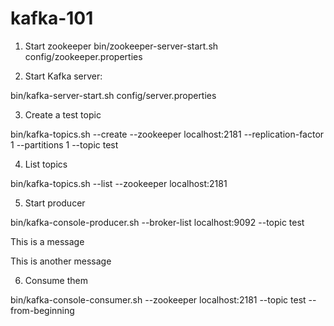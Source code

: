 # kafka-101

1) Start zookeeper
  bin/zookeeper-server-start.sh config/zookeeper.properties
  
2) Start Kafka server:

  bin/kafka-server-start.sh config/server.properties
  
3) Create a test topic

  bin/kafka-topics.sh --create --zookeeper localhost:2181 --replication-factor 1 --partitions 1 --topic test
  
4) List topics

  bin/kafka-topics.sh --list --zookeeper localhost:2181
  
5) Start producer

  bin/kafka-console-producer.sh --broker-list localhost:9092 --topic test 
  
This is a message

This is another message

6) Consume them 

bin/kafka-console-consumer.sh --zookeeper localhost:2181 --topic test --from-beginning

